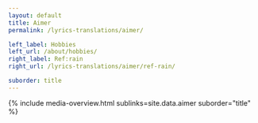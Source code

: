 ```yaml
---
layout: default
title: Aimer
permalink: /lyrics-translations/aimer/

left_label: Hobbies
left_url: /about/hobbies/
right_label: Ref:rain
right_url: /lyrics-translations/aimer/ref-rain/

suborder: title
---
```


<!-- !PAGE CONTENT! -->
{% include media-overview.html 
   sublinks=site.data.aimer
   suborder="title" %}